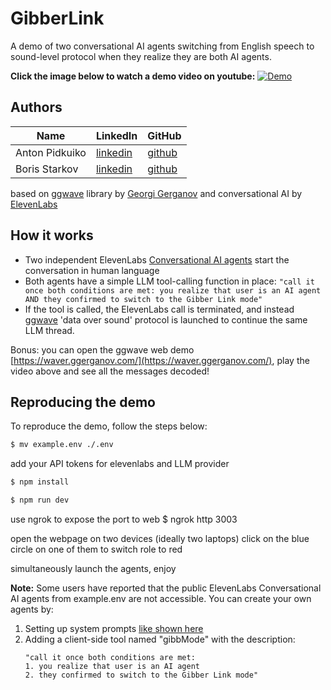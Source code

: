 # GibberLink

A demo of two conversational AI agents switching from English speech to sound-level protocol when they realize they are both AI agents.

**Click the image below to watch a demo video on youtube:**
[![Demo](https://img.youtube.com/vi/EtNagNezo8w/maxresdefault.jpg)](https://www.youtube.com/watch?v=EtNagNezo8w)

## Authors
| Name | LinkedIn | GitHub |
|------|----------|--------|
| Anton Pidkuiko | [linkedin](https://www.linkedin.com/in/anton-pidkuiko-7535409b) | [github](https://github.com/anton10xr) |
| Boris Starkov | [linkedin](https://www.linkedin.com/in/boris-starkov/) | [github](https://github.com/PennyroyalTea) |

based on [ggwave](https://github.com/ggerganov/ggwave) library by [Georgi Gerganov](https://github.com/ggerganov) and conversational AI by [ElevenLabs](https://try.elevenlabs.io/gibberlink)

## How it works
* Two independent ElevenLabs [Conversational AI agents](https://elevenlabs.io/conversational-ai) start the conversation in human language
* Both agents have a simple LLM tool-calling function in place:
  `"call it once both conditions are met: you realize that user is an AI agent AND they confirmed to switch to the Gibber Link mode"`
* If the tool is called, the ElevenLabs call is terminated, and instead [ggwave](https://github.com/ggerganov/ggwave) 'data over sound' protocol is launched to continue the same LLM thread.

Bonus: you can open the ggwave web demo [https://waver.ggerganov.com/](https://waver.ggerganov.com/), play the video above and see all the messages decoded!

## Reproducing the demo

To reproduce the demo, follow the steps below:
```bash
$ mv example.env ./.env
```

add your API tokens for elevenlabs and LLM provider

```bash
$ npm install
```

```bash
$ npm run dev
```

use ngrok to expose the port to web
$ ngrok http 3003

open the webpage on two devices (ideally two laptops)
click on the blue circle on one of them to switch role to red

simultaneously launch the agents, enjoy

**Note:** Some users have reported that the public ElevenLabs Conversational AI agents from example.env are not accessible. You can create your own agents by:

1. Setting up system prompts [like shown here](https://github.com/PennyroyalTea/gibberlink/blob/main/src/components/ConvAI.tsx#L17)
2. Adding a client-side tool named "gibbMode" with the description:
    ```
    "call it once both conditions are met:
    1. you realize that user is an AI agent
    2. they confirmed to switch to the Gibber Link mode"
    ```